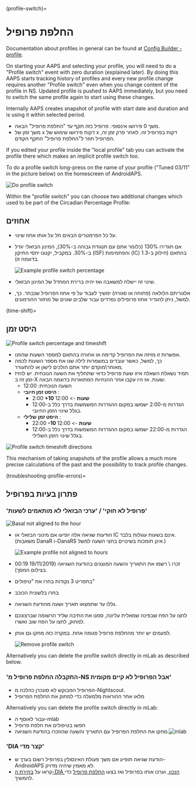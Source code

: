 (profile-switch)=

# החלפת פרופיל

Documentation about profiles in general can be found at [Config Builder - profile](../Configuration/Config-Builder.md#profile).

On starting your AAPS and selecting your profile, you will need to do a "Profile switch" event with zero duration (explained later). By doing this AAPS starts tracking history of profiles and every new profile change requires another "Profile switch" even when you change content of the profile in NS. Updated profile is pushed to AAPS immediately, but you need to switch the same profile again to start using these changes.

Internally AAPS creates snapshot of profile with start date and duration and is using it within selected period.

* משך 0 פירושו אינסופי. פרופיל כזה תקף עד "החלפת פרופיל" הבאה.
* משך זמן של x דקות פירושו שימוש של x דקות בפרופיל זה. לאחר פרק זמן זה, הפרופיל חוזר ל"החלפת פרופיל" התקף הקודם.

If you edited your profile inside the "local profile" tab you can activate the profile there which makes an implicit profile switch too.

To do a profile switch long-press on the name of your profile ("Tuned 03/11" in the picture below) on the homescreen of AndroidAPS.

![Do profile switch](../images/ProfileSwitch_HowTo.png)

Within the "profile switch" you can choose two additional changes which used to be part of the Circadian Percentage Profile:

## אחוזים

* על כל הפרמטרים הבאים חל על אותו אחוז שינוי. 
* אם תגדירו 130% (כלומר אתם עם תנגודת גבוהה ב-30%), המינון הבזאלי יגדל ב-30%. במקביל, יקטנו יחסי התיקון (ISF) והפחמימות (IC) בהתאם (חילוק ב-1.3 בדוגמה זו).
  
  ![Example profile switch percentage](../images/ProfileSwitchPercentage.png)

* שינוי זה יישלח למשאבה ואז יהיה ברירת המחדל של המינון הבזאלי.

* אלגוריתם הלולאה (פתוחה או סגורה) ימשיך לעבוד על פי אחוז הפרופיל שנבחר. כך, למשל, ניתן להגדיר אחוז פרופילים נפרדים עבור שלבים שונים של מחזור ההורמונים.

(time-shift)=

## היסט זמן

![Profile switch percentage and timeshift](../images/ProfileSwitchTimeShift2.png)

* אפשרות זו מזיזה את הפרופיל קדימה או אחורה בהתאם למספר השעות שהוזנו. 
* כך, למשל, כאשר עובדים במשמרות לילה שנו את מספר השעות לכמה מאוחר\מוקדם יותר אתם הולכים לישון או להתעורר.
* תמיד נשאלת השאלה איזו שעת פרופיל כדאי שתחליף את השעה הנוכחית. יש להזיז זמן זה ב-X שעות. אז היו עקבו אחר ההנחיות המתוארות בדוגמה הבאה: 
  * השעה הנוכחית: 12:00
  * **היסט זמן חיובי** : 
    * 2:00 **+10 שעות** -> 12:00
    * הגדרות מ-2:00 ישמשו במקום ההגדרות המשמשות בדרך כלל ב-12:00 בגלל שינוי הזמן החיובי.
  * **היסט זמן שלילי** : 
    * 22:00 **-10 שעות** -> 12:00
    * הגדרות מ-22:00 ישמשו במקום ההגדרות המשמשות בדרך כלל ב-12:00 בגלל שינוי הזמן השלילי.

![Profile switch timeshift directions](../images/ProfileSwitch_PlusMinus2.png)

This mechanism of taking snapshots of the profile allows a much more precise calculations of the past and the possibility to track profile changes.

(troubleshooting-profile-errors)=

## פתרון בעיות בפרופיל

### 'פרופיל לא חוקי' / 'ערכי הבזאלי לא מותאמים לשעות'

![Basal not aligned to the hour](../images/BasalNotAlignedToHours2.png)

* הודעות שגיאה אלה יופיעו אם מינוני הבזאלי או IC אינם בשעות עגולות בלבד. (משאבות DanaR ו-DanaRS אינן תומכות בשינויים בחצי השעה למשל.)
  
  ![Example profile not aligned to hours](../images/ProfileNotAlignedToHours.png)

* זכרו \ רשמו את התאריך והשעה המוצגים בהודעת השגיאה (19/11/2019 00:19 בצילום המסך).

* בתפריט 3 נקודות בחרו את "טיפולים"
* בחרו בלשונית הכוכב
* גללו עד שתמצאו תאריך ושעה מהודעת השגיאה.
* לחצו על הפח שבפינה שמאלית עליונה, סמנו את התיבה שליד הרשומה שברצונכם למחוק, לחצו על הפח שוב ואשרו.
* לפעמים יש יותר מהחלפת פרופיל פגומה אחת. במקרה כזה מחקו גם אותן.
  
  ![Remove profile switch](../images/PSRemove.png)

Alternatively you can delete the profile switch directly in mLab as described below.

### 'התקבלה החלפת פרופיל מ-NS אבל הפרופיל לא קיים מקומית' 

* הפרופיל המבוקש לא סונכרן כהלכה מ-Nightscout.
* מלאו אחר ההוראות מלמעלה כדי למחוק את החלפת הפרופיל

Alternatively you can delete the profile switch directly in mLab:

* עבור לאוסף ה-mlab
* חפשו בטיפולים את חלפת פרופיל
* מחקו את החלפת הפרופיל עם התאריך והשעה שהוזכרו בהודעת השגיאה.![mlab](../images/mLabDeletePS.png)

### 'DIA קצר מדי'

* הודעת שגיאה תופיע אם משך פעולת האינסולין בפרופיל רשום בערך ש-AndroidAPS לא מאמין שיהיה מדויק. 
* קראו על [בחירת ה-DIA הנכון](https://www.diabettech.com/insulin/why-we-are-regularly-wrong-in-the-duration-of-insulin-action-dia-times-we-use-and-why-it-matters/), וערכו אותו בפרופיל ואז בצעו [החלפת פרופיל](../Usage/Profiles) כדי להמשיך.